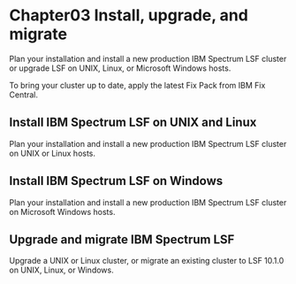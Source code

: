 # Chapter03 Install, upgrade, and migrate

Plan your installation and install a new production IBM Spectrum LSF cluster or upgrade LSF on UNIX, Linux, or Microsoft Windows hosts.

To bring your cluster up to date, apply the latest Fix Pack from IBM Fix Central.

## Install IBM Spectrum LSF on UNIX and Linux
Plan your installation and install a new production IBM Spectrum LSF cluster on UNIX or Linux hosts.
## Install IBM Spectrum LSF on Windows
Plan your installation and install a new production IBM Spectrum LSF cluster on Microsoft Windows hosts.
## Upgrade and migrate IBM Spectrum LSF
Upgrade a UNIX or Linux cluster, or migrate an existing cluster to LSF 10.1.0 on UNIX, Linux, or Windows.